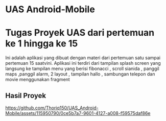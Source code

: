 # UAS Android-Mobile

# Tugas Proyek UAS dari pertemuan ke 1 hingga ke 15
Ini adalah aplikasi yang dibuat dengan materi dari pertemuan satu sampai pertemuan 15 saatvini. Aplikasi ini terdiri dari tampilan splash screen yang langsung ke tampilan menu yang berisi  fibonacci , scroll sianida , panggil maps ,panggil alarm, 2 layout , tampilan hallo , sambungan telepon dan movie menggunakan fragment

## Hasil Proyek

https://github.com/Thoriq150/UAS_Android-Mobile/assets/115950790/0ce5b7a7-9601-4127-a008-f59575daf86e

